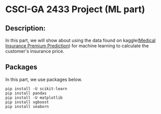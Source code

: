 # CSCI-GA 2433 Project (ML part)

## Description:
In this part, we will show about using the data found on kaggle([Medical Insurance Premium Prediction](https://www.kaggle.com/datasets/tejashvi14/medical-insurance-premium-prediction)) for machine learning to calculate the customer's insurance price.

## Packages
In this part, we use packages below.
```
pip install -U scikit-learn
pip install pandas
pip install -U matplotlib
pip install xgboost
pip install seaborn
```